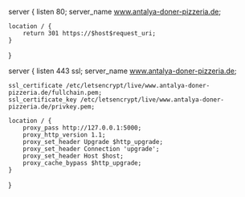 server {
    listen 80;
    server_name www.antalya-doner-pizzeria.de;

    location / {
        return 301 https://$host$request_uri;
    }
}

server {
    listen 443 ssl;
    server_name www.antalya-doner-pizzeria.de;

    ssl_certificate /etc/letsencrypt/live/www.antalya-doner-pizzeria.de/fullchain.pem;
    ssl_certificate_key /etc/letsencrypt/live/www.antalya-doner-pizzeria.de/privkey.pem;

    location / {
        proxy_pass http://127.0.0.1:5000;
        proxy_http_version 1.1;
        proxy_set_header Upgrade $http_upgrade;
        proxy_set_header Connection 'upgrade';
        proxy_set_header Host $host;
        proxy_cache_bypass $http_upgrade;
    }
}

